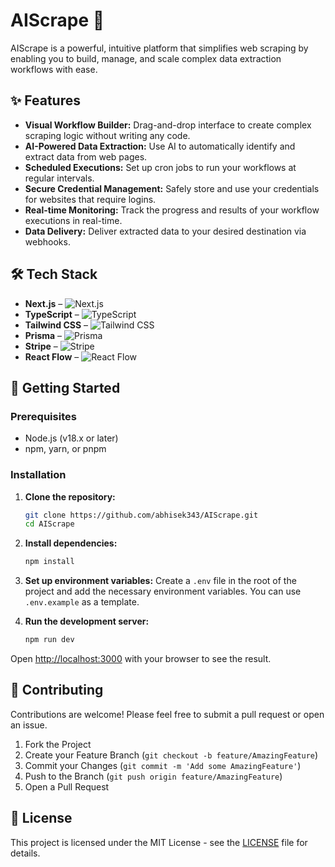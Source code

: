 # AIScrape 🚀

AIScrape is a powerful, intuitive platform that simplifies web scraping by enabling you to build, manage, and scale complex data extraction workflows with ease.

## ✨ Features

- **Visual Workflow Builder:** Drag-and-drop interface to create complex scraping logic without writing any code.
- **AI-Powered Data Extraction:** Use AI to automatically identify and extract data from web pages.
- **Scheduled Executions:** Set up cron jobs to run your workflows at regular intervals.
- **Secure Credential Management:** Safely store and use your credentials for websites that require logins.
- **Real-time Monitoring:** Track the progress and results of your workflow executions in real-time.
- **Data Delivery:** Deliver extracted data to your desired destination via webhooks.

## 🛠️ Tech Stack

- **Next.js** – ![Next.js](https://img.shields.io/badge/Next.js-000000?style=for-the-badge&logo=next.js&logoColor=white)
- **TypeScript** – ![TypeScript](https://img.shields.io/badge/TypeScript-3178C6?style=for-the-badge&logo=typescript&logoColor=white)
- **Tailwind CSS** – ![Tailwind CSS](https://img.shields.io/badge/Tailwind_CSS-38B2AC?style=for-the-badge&logo=tailwind-css&logoColor=white)
- **Prisma** – ![Prisma](https://img.shields.io/badge/Prisma-2D3748?style=for-the-badge&logo=prisma&logoColor=white)
- **Stripe** – ![Stripe](https://img.shields.io/badge/Stripe-626CD9?style=for-the-badge&logo=stripe&logoColor=white)
- **React Flow** – ![React Flow](https://img.shields.io/badge/React_Flow-1A192B?style=for-the-badge&logo=react&logoColor=61DAFB)

## 🚀 Getting Started

### Prerequisites

- Node.js (v18.x or later)
- npm, yarn, or pnpm

### Installation

1.  **Clone the repository:**
    ```bash
    git clone https://github.com/abhisek343/AIScrape.git
    cd AIScrape
    ```

2.  **Install dependencies:**
    ```bash
    npm install
    ```

3.  **Set up environment variables:**
    Create a `.env` file in the root of the project and add the necessary environment variables. You can use `.env.example` as a template.

4.  **Run the development server:**
    ```bash
    npm run dev
    ```

Open [http://localhost:3000](http://localhost:3000) with your browser to see the result.

## 🤝 Contributing

Contributions are welcome! Please feel free to submit a pull request or open an issue.

1.  Fork the Project
2.  Create your Feature Branch (`git checkout -b feature/AmazingFeature`)
3.  Commit your Changes (`git commit -m 'Add some AmazingFeature'`)
4.  Push to the Branch (`git push origin feature/AmazingFeature`)
5.  Open a Pull Request

## 📄 License

This project is licensed under the MIT License - see the [LICENSE](LICENSE) file for details.
